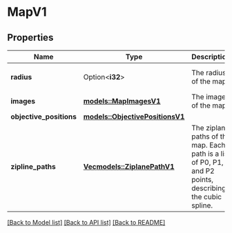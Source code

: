 # MapV1

## Properties

Name | Type | Description | Notes
------------ | ------------- | ------------- | -------------
**radius** | Option<**i32**> | The radius of the map. | [optional][default to 10752]
**images** | [**models::MapImagesV1**](MapImagesV1.md) | The images of the map. | 
**objective_positions** | [**models::ObjectivePositionsV1**](ObjectivePositionsV1.md) |  | [readonly]
**zipline_paths** | [**Vec<models::ZiplanePathV1>**](ZiplanePathV1.md) | The ziplane paths of the map. Each path is a list of P0, P1, and P2 points, describing the cubic spline. | 

[[Back to Model list]](../README.md#documentation-for-models) [[Back to API list]](../README.md#documentation-for-api-endpoints) [[Back to README]](../README.md)


